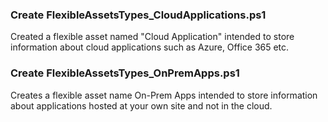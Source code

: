 ### Create FlexibleAssetsTypes_CloudApplications.ps1  
Created a flexible asset named "Cloud Application" intended to store information about cloud applications such as Azure, Office 365 etc.

### Create FlexibleAssetsTypes_OnPremApps.ps1  
Creates a flexible asset name On-Prem Apps intended to store information about applications hosted at your own site and not in the cloud.